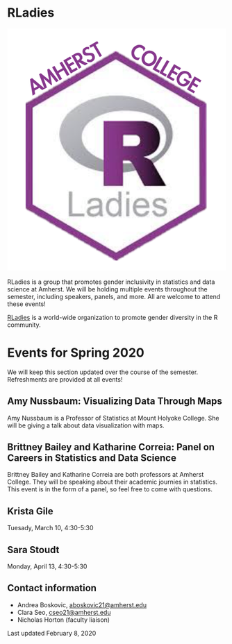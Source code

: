 # RLadies

![RLadies Amherst Logo](rladies_amherst_logo.png)

RLadies is a group that promotes gender inclusivity in statistics and data science at Amherst. We will be holding multiple events throughout the semester, including speakers, panels, and more. All are welcome to attend these events!

[RLadies](https://rladies.org) is a world-wide organization to promote gender diversity in the R community.  

# Events for Spring 2020

We will keep this section updated over the course of the semester. Refreshments are provided at all events!

## Amy Nussbaum: Visualizing Data Through Maps
Amy Nussbaum is a Professor of Statistics at Mount Holyoke College. She will be giving a talk about data visualization with maps. 

## Brittney Bailey and Katharine Correia: Panel on Careers in Statistics and Data Science
Brittney Bailey and Katharine Correia are both professors at Amherst College. They will be speaking about their academic journies in statistics. This event is in the form of a panel, so feel free to come with questions.

## Krista Gile
Tuesady, March 10, 4:30-5:30

## Sara Stoudt
Monday, April 13, 4:30-5:30

## Contact information

- Andrea Boskovic, aboskovic21@amherst.edu
- Clara Seo, cseo21@amherst.edu
- Nicholas Horton (faculty liaison)

Last updated February 8, 2020
